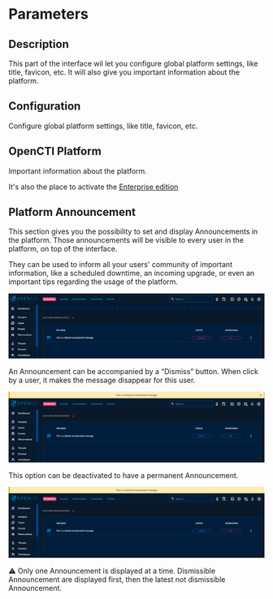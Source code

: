 # Parameters

## Description

This part of the interface wil let you configure global platform settings, like title, favicon, etc.
It will also give you important information about the platform.

## Configuration

Configure global platform settings, like title, favicon, etc.

## OpenCTI Platform

Important information about the platform.

It's also the place to activate the [Enterprise edition](enterprise.md)

## Platform Announcement

This section gives you the possibility to set and display Announcements in the platform. Those announcements will be
visible to every user in the platform, on top of the interface.

They can be used to inform all your users' community of important information, like a scheduled downtime, an incoming
upgrade, or even an important tips regarding the usage of the platform.

![Broadcast message configuration](assets/broadcast_message_configuration.png)

An Announcement can be accompanied by a “Dismiss” button. When click by a user, it makes the message disappear
for this user.

![Broadcast message display dismissible](assets/broadcast_message_display_dismissible.png)

This option can be deactivated to have a permanent Announcement.

![Broadcast message display not dismissible](assets/broadcast_message_display_notdismissible.png)

⚠️ Only one Announcement is displayed at a time. Dismissible Announcement are displayed first, then the latest not
dismissible Announcement.

